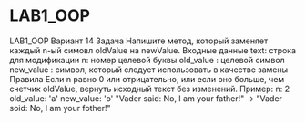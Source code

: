 # LAB1_OOP
LAB1_OOP
  Вариант 14
  Задача
  Напишите метод, который заменяет каждый n-ый симовл oldValue на newValue.
  Входные данные
  text: строка для модификации
  n: номер целевой буквы
  old_value : целевой символ
  new_value : символ, который следует использовать в качестве замены
  Правила
  Если n равно 0 или отрицательно, или если оно больше, чем счетчик oldValue, вернуть исходный
  текст без изменений.
  Пример:
  n: 2
  old_value: 'a'
  new_value: 'o'
  "Vader said: No, I am your father!" -> "Vader soid: No, I am your fother!"
